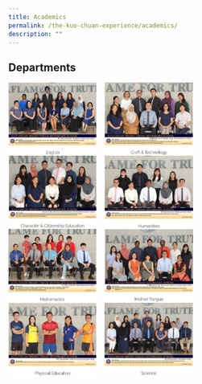 ```yaml
---
title: Academics
permalink: /the-kuo-chuan-experience/academics/
description: ""
---
```

## Departments





<p><a href="https://staging.d38b8pvh8spt44.amplifyapp.com/the-kuo-chuan-experience/academics/academics/english">
<img src="/images/Our%20People/Departments/Departments%20Main%20Page/English.jpg" style="width:35%;margin-right:15px;" align = "left">
</a></p>



<p><a href="https://staging.d38b8pvh8spt44.amplifyapp.com/the-kuo-chuan-experience/academics/academics/c-n-t/">
<img src="/images/Our%20People/Departments/Departments%20Main%20Page/Craft%20&%20Tech.jpg" style="width:35%;margin-right:15px;" align = "left">
</a></p>

<br><br><br><br><br><br><br>
<p><a href="https://staging.d38b8pvh8spt44.amplifyapp.com/the-kuo-chuan-experience/academics/academics/cce/">
<img src="/images/Our%20People/Departments/Departments%20Main%20Page/CCE.jpg" style="width:35%;margin-right:15px;" align = "left">
</a></p>



<p><a href="https://staging.d38b8pvh8spt44.amplifyapp.com/the-kuo-chuan-experience/academics/academics/humanities/">
<img src="/images/Our%20People/Departments/Departments%20Main%20Page/Humanities.jpg" style="width:35%;margin-right:15px;" align = "left">
</a></p>

<br><br><br><br><br><br><br>

<p><a href="https://staging.d38b8pvh8spt44.amplifyapp.com/the-kuo-chuan-experience/academics/academics/mathematics/">
<img src="/images/Our%20People/Departments/Departments%20Main%20Page/Math.jpg" style="width:35%;margin-right:15px;" align = "left">
</a></p>



<p><a href="https://staging.d38b8pvh8spt44.amplifyapp.com/our-people/Department/mother-tongue/">
<img src="/images/Our%20People/Departments/Departments%20Main%20Page/MT.jpg" style="width:35%;margin-right:15px;" align = "left">
</a></p>

<br><br><br><br><br><br><br>
<p><a href="https://staging.d38b8pvh8spt44.amplifyapp.com/our-people/Department/pe/">
<img src="/images/Our%20People/Departments/Departments%20Main%20Page/PE.jpg" style="width:35%;margin-right:15px;" align = "left">
</a></p>



<p><a href="https://staging.d38b8pvh8spt44.amplifyapp.com/our-people/Department/science/">
<img src="/images/Our%20People/Departments/Departments%20Main%20Page/Science.jpg" style="width:35%;margin-right:15px;" align = "left">
</a></p>